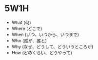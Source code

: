 # 5W1H

-   What (何)
-   Where (どこで)
-   When (いつ、いつから、いつまで)
-   Who (誰が、誰と)
-   Why (なぜ、どうして、どういうところが)
-   How (どのくらい、どうやって)
